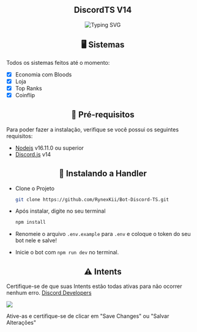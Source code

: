<!--Título-->
<div align="center">
  <h2>DiscordTS V14</h2>
  <img src="https://i.imgur.com/H8eP0fk.png" alt="Typing SVG" />
</div>

<!--Sistemas-->
<div align="center">
  <h2>🖥 Sistemas</h2>
</div>
<div>
  <p>Todos os sistemas feitos até o momento:</p>
  
  - [x] Economia com Bloods
  - [x] Loja
  - [x] Top Ranks
  - [x] Coinflip
</div>

<!--Pré-requisitos-->
<div align="center">
  <h2>📝 Pré-requisitos</h2>
</div>
<div>
  <p>Para poder fazer a instalação, verifique se você possui os seguintes requisitos:</p>
  
  * [Nodejs](https://nodejs.org/en/) v16.11.0 ou superior
  * [Discord.js](https://github.com/discordjs/discord.js/) v14
</div>


<!--Instalando a Handler-->
<div align="center">
  <h2>🚀 Instalando a Handler</h2>
</div>
<div>
  
  - Clone o Projeto

    ```bash
    git clone https://github.com/RynexKii/Bot-Discord-TS.git
    ```

  - Após instalar, digite no seu terminal

    ```bash
    npm install
    ```
  - Renomeie o arquivo `.env.example` para `.env` e coloque o token do seu bot nele e salve!
  - Inicie o bot com `npm run dev` no terminal.

</div>

<!--Intents-->
<div align="center">
  <h2>⚠ Intents</h2>
</div>
<div>
  
  Certifique-se de que suas Intents estão todas ativas para não ocorrer nenhum erro. [Discord Developers](https://discord.com/developers/applications)
  
  <img src="https://i.imgur.com/VHoRnpr.png">

  Ative-as e certifique-se de clicar em "Save Changes" ou "Salvar Alterações"
</div>
